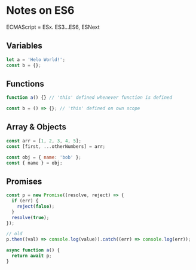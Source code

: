 # Notes on ES6

ECMAScript = ESx. ES3...ES6, ESNext

## Variables

```javascript
let a = 'Helo World!';
const b = {};
```

## Functions

```javascript
function a() {} // 'this' defined whenever function is defined

const b = () => {}; // 'this' defined on own scope
```

## Array & Objects

```javascript
const arr = [1, 2, 3, 4, 5];
const [first, ...otherNumbers] = arr;

const obj = { name: 'bob' };
const { name } = obj;
```

## Promises

```javascript
const p = new Promise((resolve, reject) => {
  if (err) {
    reject(false);
  }
  resolve(true);
});

// old
p.then((val) => console.log(value)).catch((err) => console.log(err));

async function a() {
  return await p;
}
```